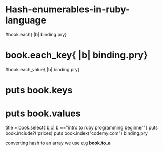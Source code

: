 # Hash-enumerables-in-ruby-language
#book.each{ |b| binding.pry}
# book.each_key{ |b| binding.pry}
#book.each_value{ |b| binding.pry}
# puts book.keys
# puts book.values
 
 title = book.select{|b,c| b =="intro to ruby programming beginner"}
  puts book.include?(:prices)
 puts book.index("codemy.com")
binding.pry

converting hash to an array we use e.g <b>book.to_a</b>

